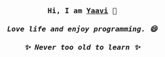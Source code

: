 <h3 align="center">
    <samp>
      Hi, I am <a target="_blank" href="https://yaavi.me"><ins>Yaavi</ins></a> 👋
    </samp>
</h3>

<h3 align="center">
  <i>
    <samp>
      Love life and enjoy programming. 😄
    </samp>
  </i>
</h3>

<h3 align="center">
  <i>
    <samp>
      ✨ Never too old to learn ✨
    </samp>
  </i>
</h3>

<!--
**vsme/vsme** is a ✨ _special_ ✨ repository because its `README.md` (this file) appears on your GitHub profile.

Here are some ideas to get you started:

- 🔭 I’m currently working on ...
- 🌱 I’m currently learning ...
- 👯 I’m looking to collaborate on ...
- 🤔 I’m looking for help with ...
- 💬 Ask me about ...
- 📫 How to reach me: ...
- 😄 Pronouns: ...
- ⚡ Fun fact: ...
-->
